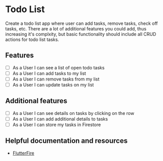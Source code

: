 # Todo List

Create a todo list app where user can add tasks, remove tasks, check off tasks, etc.  There are a lot of additional features you could add, thus increasing it's complxity, but basic functionality should include all CRUD actions for todo list tasks.

## Features

- [ ] As a User I can see a list of open todo tasks
- [ ] As a User I can add tasks to my list
- [ ] As a User I can remove tasks from my list
- [ ] As a User I can update tasks on my list

## Additional features

- [ ] As a User I can see details on tasks by clicking on the row
- [ ] As a User I can add additional details to tasks
- [ ] As a User I can store my tasks in Firestore

## Helpful documentation and resources

- [FlutterFire](https://firebase.flutter.dev/docs/overview/)